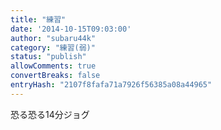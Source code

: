 ```yaml
---
title: "練習"
date: '2014-10-15T09:03:00'
author: "subaru44k"
category: "練習(弱)"
status: "publish"
allowComments: true
convertBreaks: false
entryHash: "2107f8fafa71a7926f56385a08a44965"
---
```

恐る恐る14分ジョグ
